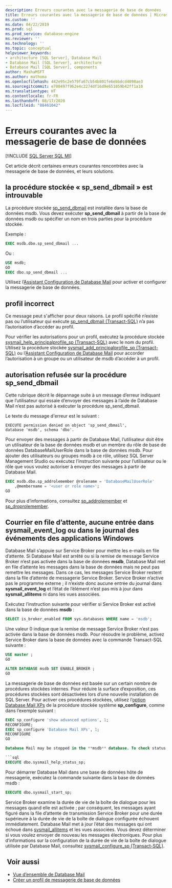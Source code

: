 ```yaml
---
description: Erreurs courantes avec la messagerie de base de données
title: Erreurs courantes avec la messagerie de base de données | Microsoft Docs
ms.custom: ''
ms.date: 04/22/2019
ms.prod: sql
ms.prod_service: database-engine
ms.reviewer: ''
ms.technology: ''
ms.topic: conceptual
helpviewer_keywords:
- architecture [SQL Server], Database Mail
- Database Mail [SQL Server], architecture
- Database Mail [SQL Server], components
author: MashaMSFT
ms.author: mathoma
ms.openlocfilehash: 442e95c2e579fa67cb54b801fe6ebbdcd4098ae3
ms.sourcegitcommit: e700497f962e4c2274df16d9e651059b42ff1a10
ms.translationtype: HT
ms.contentlocale: fr-FR
ms.lasthandoff: 08/17/2020
ms.locfileid: "88461042"
---
```

# <a name="common-errors-with-database-mail"></a>Erreurs courantes avec la messagerie de base de données 
[!INCLUDE [SQL Server SQL MI](../../includes/applies-to-version/sql-asdbmi.md)]

Cet article décrit certaines erreurs courantes rencontrées avec la messagerie de base de données, et leurs solutions.

## <a name="could-not-find-stored-procedure-sp_send_dbmail"></a>la procédure stockée « sp_send_dbmail » est introuvable
La procédure stockée [sp_send_dbmail](../system-stored-procedures/sp-send-dbmail-transact-sql.md) est installée dans la base de données msdb. Vous devez exécuter **sp_send_dbmail** à partir de la base de données msdb ou spécifier un nom en trois parties pour la procédure stockée.

Exemple :
```sql
EXEC msdb.dbo.sp_send_dbmail ...
```

Ou :

```sql
USE msdb;
GO
EXEC dbo.sp_send_dbmail ...
```

Utilisez l’[Assistant Configuration de Database Mail](configure-database-mail.md) pour activer et configurer la messagerie de base de données.

## <a name="profile-not-valid"></a>profil incorrect
Ce message peut s'afficher pour deux raisons. Le profil spécifié n’existe pas ou l’utilisateur qui exécute [sp_send_dbmail (Transact-SQL)](../system-stored-procedures/sp-send-dbmail-transact-sql.md) n’a pas l’autorisation d’accéder au profil.

Pour vérifier les autorisations pour un profil, exécutez la procédure stockée [sysmail_help_principalprofile_sp (Transact-SQL)](../system-stored-procedures/sysmail-help-principalprofile-sp-transact-sql.md) avec le nom du profil. Utilisez la procédure stockée [sysmail_add_principalprofile_sp (Transact-SQL)](../system-stored-procedures/sysmail-help-principalprofile-sp-transact-sql.md) ou l’[Assistant Configuration de Database Mail](configure-database-mail.md) pour accorder l’autorisation à un groupe ou un utilisateur de msdb d’accéder à un profil.

## <a name="permission-denied-on-sp_send_dbmail"></a>autorisation refusée sur la procédure sp_send_dbmail

Cette rubrique décrit le dépannage suite à un message d’erreur indiquant que l’utilisateur qui essaie d’envoyer des messages à l’aide de Database Mail n’est pas autorisé à exécuter la procédure sp_send_dbmail.

Le texte du message d'erreur est le suivant :

```
EXECUTE permission denied on object 'sp_send_dbmail', 
database 'msdb', schema 'dbo'.
```

Pour envoyer des messages à partir de Database Mail, l’utilisateur doit être un utilisateur de la base de données msdb et un membre du rôle de base de données DatabaseMailUserRole dans la base de données msdb. Pour ajouter des utilisateurs ou groupes msdb à ce rôle, utilisez SQL Server Management Studio ou exécutez l’instruction suivante pour l’utilisateur ou le rôle que vous voulez autoriser à envoyer des messages à partir de Database Mail.

```sql
EXEC msdb.dbo.sp_addrolemember @rolename = 'DatabaseMailUserRole'
    ,@membername = '<user or role name>';
GO
```
Pour plus d’informations, consultez [sp_addrolemember](../system-stored-procedures/sp-addrolemember-transact-sql.md) et [sp_droprolemember](../system-stored-procedures/sp-droprolemember-transact-sql.md).

## <a name="database-mail-queued-no-entries-in-sysmail_event_log-or-windows-application-event-log"></a>Courrier en file d’attente, aucune entrée dans sysmail_event_log ou dans le journal des événements des applications Windows 

Database Mail s’appuie sur Service Broker pour mettre les e-mails en file d’attente. Si Database Mail est arrêté ou si la remise de message Service Broker n’est pas activée dans la base de données **msdb**, Database Mail met en file d’attente les messages dans la base de données mais ne peut pas remettre les messages. Dans ce cas, les messages Service Broker restent dans la file d’attente de messagerie Service Broker. Service Broker n’active pas le programme externe ; il n’existe donc aucune entrée du journal dans **sysmail_event_log** et l’état de l’élément n’est pas mis à jour dans **sysmail_allitems** ni dans les vues associées.

Exécutez l’instruction suivante pour vérifier si Service Broker est activé dans la base de données **msdb** :

```sql
SELECT is_broker_enabled FROM sys.databases WHERE name = 'msdb';
```

Une valeur 0 indique que la remise de message Service Broker n’est pas activée dans la base de données msdb. Pour résoudre le problème, activez Service Broker dans la base de données avec la commande Transact-SQL suivante :

```sql
USE master ;
GO

ALTER DATABASE msdb SET ENABLE_BROKER ;
GO
``` 

La messagerie de base de données est basée sur un certain nombre de procédures stockées internes. Pour réduire la surface d’exposition, ces procédures stockées sont désactivées lors d’une nouvelle installation de SQL Server. Pour activer ces procédures stockées, utilisez l’[option Database Mail XPs](../../database-engine/configure-windows/database-mail-xps-server-configuration-option.md) de la procédure stockée système **sp_configure**, comme dans l’exemple suivant :

```sql
EXEC sp_configure 'show advanced options', 1;  
RECONFIGURE;
EXEC sp_configure 'Database Mail XPs', 1;  
RECONFIGURE  
GO  

Database Mail may be stopped in the **msdb** database. To check status of Database Mail, execute the following statement:

```sql
EXECUTE dbo.sysmail_help_status_sp;
```

Pour démarrer Database Mail dans une base de données hôte de messagerie, exécutez la commande suivante dans la base de données msdb :

```sql
EXECUTE dbo.sysmail_start_sp;
```

Service Broker examine la durée de vie de la boîte de dialogue pour les messages quand elle est activée ; par conséquent, les messages ayant figuré dans la file d’attente de transmission Service Broker pour une durée supérieure à la durée de vie de la boîte de dialogue configurée échouent immédiatement. Database Mail met à jour l’état des messages qui ont échoué dans [sysmail_allitems](../system-catalog-views/sysmail-allitems-transact-sql.md) et les vues associées. Vous devez déterminer si vous voulez envoyer de nouveau les messages électroniques. Pour plus d’informations sur la configuration de la durée de vie de la boîte de dialogue utilisée par Database Mail, consultez [sysmail_configure_sp (Transact-SQL)](../system-stored-procedures/sysmail-configure-sp-transact-sql.md).



##  <a name="see-also"></a><a name="RelatedContent"></a> Voir aussi
  
-  [Vue d’ensemble de Database Mail](database-mail.md)
-  [Créer un profil de messagerie de base de données](create-a-database-mail-profile.md)
  
  
